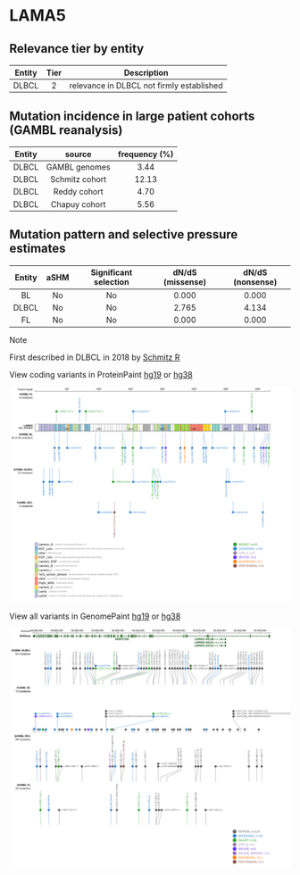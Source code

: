 # LAMA5

## Relevance tier by entity

|Entity|Tier|Description                              |
|:------:|:----:|-----------------------------------------|
|DLBCL |2   |relevance in DLBCL not firmly established|

## Mutation incidence in large patient cohorts (GAMBL reanalysis)

|Entity|source        |frequency (%)|
|:------:|:--------------:|:-------------:|
|DLBCL |GAMBL genomes | 3.44        |
|DLBCL |Schmitz cohort|12.13        |
|DLBCL |Reddy cohort  | 4.70        |
|DLBCL |Chapuy cohort | 5.56        |

## Mutation pattern and selective pressure estimates

|Entity|aSHM|Significant selection|dN/dS (missense)|dN/dS (nonsense)|
|:------:|:----:|:---------------------:|:----------------:|:----------------:|
|BL    |No  |No                   |0.000           |0.000           |
|DLBCL |No  |No                   |2.765           |4.134           |
|FL    |No  |No                   |0.000           |0.000           |


> [!NOTE]
> First described in DLBCL in 2018 by [Schmitz R](https://pubmed.ncbi.nlm.nih.gov/29641966)


View coding variants in ProteinPaint [hg19](https://www.bcgsc.ca/downloads/morinlab/GAMBL/test/genes/LAMA5_protein.html)  or [hg38](https://www.bcgsc.ca/downloads/morinlab/GAMBL/test/genes/LAMA5_protein_hg38.html)

![image](images/proteinpaint/LAMA5_NM_005560.svg)

View all variants in GenomePaint [hg19](https://www.bcgsc.ca/downloads/morinlab/GAMBL/test/genes/LAMA5.html)  or [hg38](https://www.bcgsc.ca/downloads/morinlab/GAMBL/test/genes/LAMA5_hg38.html)

![image](images/proteinpaint/LAMA5.svg)
